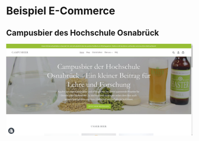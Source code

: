 # Beispiel E-Commerce

## Campusbier des Hochschule Osnabrück

![Screenshot des Campusbier-Webshops \(Februar 2020\).](../../../.gitbook/assets/image%20%2814%29.png)

